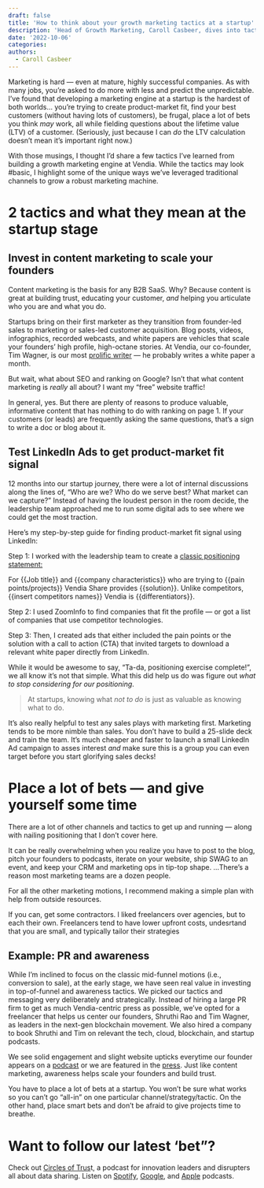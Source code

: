 ```yaml
---
draft: false
title: 'How to think about your growth marketing tactics at a startup'
description: 'Head of Growth Marketing, Caroll Casbeer, dives into tactics she used at Vendia to grow their marketing engine.'
date: '2022-10-06'
categories:
authors:
  - Caroll Casbeer
---
```


Marketing is hard — even at mature, highly successful companies. As with many jobs, you’re asked to do more with less and predict the unpredictable. I’ve found that developing a marketing engine at a startup is the hardest of both worlds… you’re trying to create product-market fit, find your best customers (without having lots of customers), be frugal, place a lot of bets you think _may_ work, all while fielding questions about the lifetime value (LTV) of a customer. (Seriously, just because I can _do_ the LTV calculation doesn’t mean it’s important right now.)  

With those musings, I thought I’d share a few tactics I’ve learned from building a growth marketing engine at Vendia. While the tactics may look #basic, I highlight some of the unique ways we’ve leveraged traditional channels to grow a robust marketing machine.  

# 2 tactics and what they mean at the startup stage


## Invest in content marketing to scale your founders

Content marketing is the basis for any B2B SaaS. Why? Because content is great at building trust, educating your customer, _and_ helping you articulate who you are and what you do. 

Startups bring on their first marketer as they transition from founder-led sales to marketing or sales-led customer acquisition. Blog posts, videos, infographics, recorded webcasts, and white papers are vehicles that scale your founders’ high profile, high-octane stories. At Vendia, our co-founder, Tim Wagner, is our most [prolific writer](https://www.vendia.com/blog/author/tim-wagner) — he probably writes a white paper a month. 

But wait, what about SEO and ranking on Google? Isn’t that what content marketing is _really_ all about? I want my “free” website traffic!

In general, yes. But there are plenty of reasons to produce valuable, informative content that has nothing to do with ranking on page 1. If your customers (or leads) are frequently asking the same questions, that’s a sign to write a doc or blog about it. 

 
## Test LinkedIn Ads to get product-market fit signal

12 months into our startup journey, there were a lot of internal discussions along the lines of, “Who are we? Who do we serve best? What market can we capture?” Instead of having the loudest person in the room decide, the leadership team approached me to run some digital ads to see where we could get the most traction. 

Here’s my step-by-step guide for finding product-market fit signal using LinkedIn:

Step 1: I worked with the leadership team to create a [classic positioning statement:](https://blog.hubspot.com/sales/positioning-statement)

For {{Job title}} and {{company characteristics}} who are trying to {{pain points/projects}} Vendia Share provides {{solution}}. Unlike competitors, {{insert competitors names}} Vendia is {{differentiators}}. 

Step 2: I used ZoomInfo to find companies that fit the profile — or got a list of companies that use competitor technologies.

Step 3: Then, I created ads that either included the pain points or the solution with a call to action (CTA) that invited targets to download a relevant white paper directly from LinkedIn. 

While it would be awesome to say, “Ta-da, positioning exercise complete!”, we all know it’s not that simple. What this did help us do was figure out _what to stop considering for our positioning_. 

>At startups, knowing what _not to do_ is just as valuable as knowing what to do.

It’s also really helpful to test any sales plays with marketing first. Marketing tends to be more nimble than sales. You don’t have to build a 25-slide deck and train the team. It’s much cheaper and faster to launch a small LinkedIn Ad campaign to asses interest _and_ make sure this is a group you can even target before you start glorifying sales decks!


# Place a lot of bets — and give yourself some time

There are a lot of other channels and tactics to get up and running — along with nailing positioning that I don’t cover here. 

It can be really overwhelming when you realize you have to post to the blog, pitch your founders to podcasts, iterate on your website, ship SWAG to an event, and keep your CRM and marketing ops in tip-top shape. …There’s a reason most marketing teams are a dozen people. 

For all the other marketing motions, I recommend making a simple plan with help from outside resources. 

If you can, get some contractors. l liked freelancers over agencies, but to each their own. Freelancers tend to have lower upfront costs, undesrtand that you are small, and typically tailor their strategies 


## Example: PR and awareness

While I’m inclined to focus on the classic mid-funnel motions (i.e., conversion to sale), at the early stage, we have seen real value in investing in top-of-funnel and awareness tactics. We picked our tactics and messaging very deliberately and strategically. Instead of hiring a large PR firm to get as much Vendia-centric press as possible, we’ve opted for a freelancer that helps us center our founders, Shruthi Rao and Tim Wagner, as leaders in the next-gen blockchain movement. We also hired a company to book Shruthi and Tim on relevant the tech, cloud, blockchain, and startup podcasts. 

We see solid engagement and slight website upticks everytime our founder appears on a [podcast](https://www.thecloudcast.net/2022/08/real-time-data-cloud.html) or we are featured in the [press](https://vendia.com/press). Just like content marketing, awareness helps scale your founders and build trust. 

You have to place a lot of bets at a startup. You won’t be sure what works so you can’t go “all-in” on one particular channel/strategy/tactic. On the other hand, place smart bets and don’t be afraid to give projects time to breathe.


# Want to follow our latest ‘bet”? 

Check out [Circles of Trus](https://vendia.com/resources/circles-of-trust)t, a podcast for innovation leaders and disrupters all about data sharing. Listen on [Spotify](https://open.spotify.com/show/49kZwowJkYxjceHIax2zxK), [Google](https://podcasts.google.com/feed/aHR0cHM6Ly9mYXN0Lndpc3RpYS5jb20vY2hhbm5lbHMvYWw5cWQ4MTdkcS9yc3M), and [Apple](https://podcasts.apple.com/us/podcast/circles-of-trust/id1645908970) podcasts.
